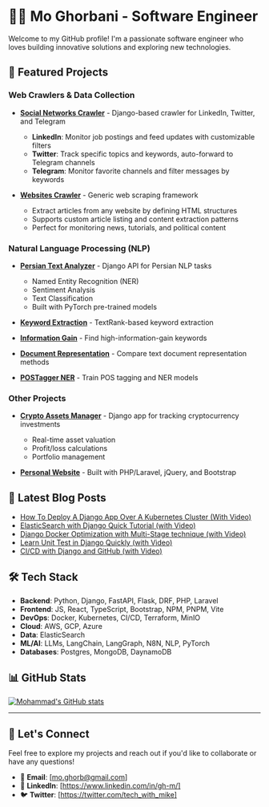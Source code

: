 # 👨‍💻 Mo Ghorbani - Software Engineer

Welcome to my GitHub profile! I'm a passionate software engineer who loves building innovative solutions and exploring new technologies.

## 🚀 Featured Projects

### Web Crawlers & Data Collection
- **[Social Networks Crawler](https://github.com/ghorbani-mohammad/Social-Networks-Crawler)** - Django-based crawler for LinkedIn, Twitter, and Telegram
  - **LinkedIn**: Monitor job postings and feed updates with customizable filters
  - **Twitter**: Track specific topics and keywords, auto-forward to Telegram channels
  - **Telegram**: Monitor favorite channels and filter messages by keywords

- **[Websites Crawler](https://github.com/ghorbani-mohammad/Crawler-Framework)** - Generic web scraping framework
  - Extract articles from any website by defining HTML structures
  - Supports custom article listing and content extraction patterns
  - Perfect for monitoring news, tutorials, and political content

### Natural Language Processing (NLP)
- **[Persian Text Analyzer](https://github.com/ghorbani-mohammad/persian-text-analyzer)** - Django API for Persian NLP tasks
  - Named Entity Recognition (NER)
  - Sentiment Analysis
  - Text Classification
  - Built with PyTorch pre-trained models

- **[Keyword Extraction](https://github.com/ghorbani-mohammad/nlp-keyword-extraction)** - TextRank-based keyword extraction
- **[Information Gain](https://github.com/ghorbani-mohammad/nlp-information-gain)** - Find high-information-gain keywords
- **[Document Representation](https://github.com/ghorbani-mohammad/nlp-document-representation)** - Compare text document representation methods
- **[POSTagger NER](https://github.com/ghorbani-mohammad/nlp-postagger-ner)** - Train POS tagging and NER models

### Other Projects
- **[Crypto Assets Manager](https://github.com/ghorbani-mohammad/Crypto-Assets-Manager)** - Django app for tracking cryptocurrency investments
  - Real-time asset valuation
  - Profit/loss calculations
  - Portfolio management

- **[Personal Website](https://github.com/ghorbani-mohammad/My-Website)** - Built with PHP/Laravel, jQuery, and Bootstrap

## 📝 Latest Blog Posts

<!-- MEDIUM-POST-LIST:START -->
- [How To Deploy A Django App Over A Kubernetes Cluster &lpar;With Video&rpar;](https://medium.com/@tech_with_mike/how-to-deploy-a-django-app-over-a-kubernetes-cluster-with-video-bc5c807d80e2?source=rss-9aeaf3f70d42------2)
- [ElasticSearch with Django Quick Tutorial &lpar;with Video&rpar;](https://medium.com/@tech_with_mike/elasticsearch-with-django-quick-tutorial-with-video-e75263f813c7?source=rss-9aeaf3f70d42------2)
- [Django Docker Optimization with Multi-Stage technique &lpar;with Video&rpar;](https://medium.com/@tech_with_mike/django-docker-optimization-with-multi-stage-technique-with-video-73d96669cd2e?source=rss-9aeaf3f70d42------2)
- [Learn Unit Test in Django Quickly &lpar;with Video&rpar;](https://medium.com/@tech_with_mike/learn-unit-test-in-django-quickly-with-video-9c39a1c86d47?source=rss-9aeaf3f70d42------2)
- [CI/CD with Django and GitHub &lpar;with Video&rpar;](https://medium.com/@tech_with_mike/ci-cd-with-django-and-github-6499c4ced80c?source=rss-9aeaf3f70d42------2)
<!-- MEDIUM-POST-LIST:END -->

## 🛠️ Tech Stack

- **Backend**: Python, Django, FastAPI, Flask, DRF, PHP, Laravel
- **Frontend**: JS, React, TypeScript, Bootstrap, NPM, PNPM, Vite
- **DevOps**: Docker, Kubernetes, CI/CD, Terraform, MinIO
- **Cloud**: AWS, GCP, Azure
- **Data**: ElasticSearch
- **ML/AI**: LLMs, LangChain, LangGraph, N8N, NLP, PyTorch
- **Databases**: Postgres, MongoDB, DaynamoDB

## 📊 GitHub Stats

[![Mohammad's GitHub stats](https://github-readme-stats.vercel.app/api?username=ghorbani-mohammad&show_icons=true&theme=radical)](https://github.com/anuraghazra/github-readme-stats)

---

## 🤝 Let's Connect

Feel free to explore my projects and reach out if you'd like to collaborate or have any questions!

- 📧 **Email**: [mo.ghorb@gmail.com]
- 🔗 **LinkedIn**: [https://www.linkedin.com/in/gh-m/]
- 🐦 **Twitter**: [https://twitter.com/tech_with_mike]
